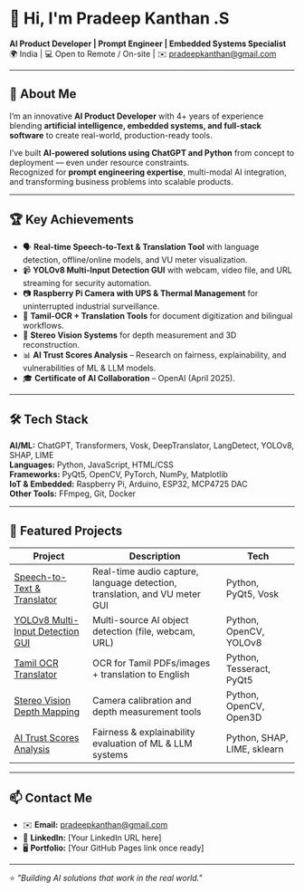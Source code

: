 # 👋 Hi, I'm Pradeep Kanthan .S  
**AI Product Developer | Prompt Engineer | Embedded Systems Specialist**  
🌍 India | 💻 Open to Remote / On-site | ✉️ pradeepkanthan@gmail.com  

---

## 🚀 About Me
I’m an innovative **AI Product Developer** with 4+ years of experience blending **artificial intelligence, embedded systems, and full-stack software** to create real-world, production-ready tools.

I’ve built **AI-powered solutions using ChatGPT and Python** from concept to deployment — even under resource constraints.  
Recognized for **prompt engineering expertise**, multi-modal AI integration, and transforming business problems into scalable products.

---

## 🏆 Key Achievements
- 🗣 **Real-time Speech-to-Text & Translation Tool** with language detection, offline/online models, and VU meter visualization.
- 📹 **YOLOv8 Multi-Input Detection GUI** with webcam, video file, and URL streaming for security automation.
- 📷 **Raspberry Pi Camera with UPS & Thermal Management** for uninterrupted industrial surveillance.
- 📄 **Tamil-OCR + Translation Tools** for document digitization and bilingual workflows.
- 🎯 **Stereo Vision Systems** for depth measurement and 3D reconstruction.
- 📊 **AI Trust Scores Analysis** – Research on fairness, explainability, and vulnerabilities of ML & LLM models.
- 🎓 **Certificate of AI Collaboration** – OpenAI (April 2025).

---

## 🛠 Tech Stack
**AI/ML:** ChatGPT, Transformers, Vosk, DeepTranslator, LangDetect, YOLOv8, SHAP, LIME  
**Languages:** Python, JavaScript, HTML/CSS  
**Frameworks:** PyQt5, OpenCV, PyTorch, NumPy, Matplotlib  
**IoT & Embedded:** Raspberry Pi, Arduino, ESP32, MCP4725 DAC  
**Other Tools:** FFmpeg, Git, Docker

---

## 📂 Featured Projects
| Project | Description | Tech |
|---------|-------------|------|
| [Speech-to-Text & Translator](https://github.com/techiekanthan/speech-to-text-translator) | Real-time audio capture, language detection, translation, and VU meter GUI | Python, PyQt5, Vosk |
| [YOLOv8 Multi-Input Detection GUI](https://github.com/techiekanthan/yolov8-multi-input-gui) | Multi-source AI object detection (file, webcam, URL) | Python, OpenCV, YOLOv8 |
| [Tamil OCR Translator](https://github.com/techiekanthan/tamil-ocr-translator) | OCR for Tamil PDFs/images + translation to English | Python, Tesseract, PyQt5 |
| [Stereo Vision Depth Mapping](https://github.com/techiekanthan/stereo-vision-depth-mapping) | Camera calibration and depth measurement tools | Python, OpenCV, Open3D |
| [AI Trust Scores Analysis](https://github.com/techiekanthan/ai-trust-scores) | Fairness & explainability evaluation of ML & LLM systems | Python, SHAP, LIME, sklearn |

---

## 📫 Contact Me
- ✉️ **Email:** pradeepkanthan@gmail.com  
- 💼 **LinkedIn:** [Your LinkedIn URL here]  
- 🖥 **Portfolio:** [Your GitHub Pages link once ready]  

---
⭐️ *"Building AI solutions that work in the real world."*
